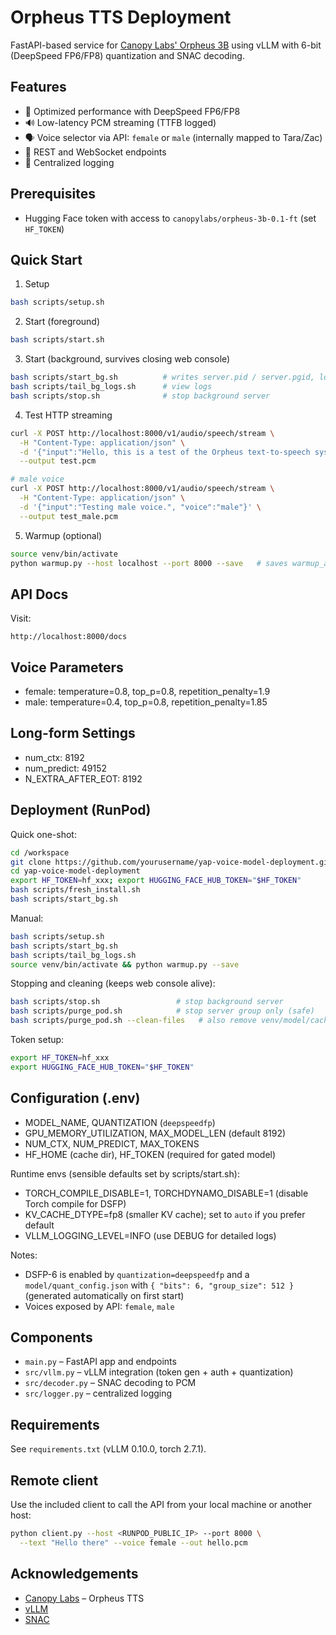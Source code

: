 # Orpheus TTS Deployment

FastAPI-based service for [Canopy Labs' Orpheus 3B](https://huggingface.co/canopylabs/orpheus-3b-0.1-ft) using vLLM with 6-bit (DeepSpeed FP6/FP8) quantization and SNAC decoding.

## Features

- 🚀 Optimized performance with DeepSpeed FP6/FP8
- 🔊 Low-latency PCM streaming (TTFB logged)
- 🗣️ Voice selector via API: `female` or `male` (internally mapped to Tara/Zac)
- 🔌 REST and WebSocket endpoints
- 📝 Centralized logging

## Prerequisites

- Hugging Face token with access to `canopylabs/orpheus-3b-0.1-ft` (set `HF_TOKEN`)

## Quick Start

1) Setup
```bash
bash scripts/setup.sh
```

2) Start (foreground)
```bash
bash scripts/start.sh
```

3) Start (background, survives closing web console)
```bash
bash scripts/start_bg.sh          # writes server.pid / server.pgid, logs → server.log
bash scripts/tail_bg_logs.sh      # view logs
bash scripts/stop.sh              # stop background server
```

4) Test HTTP streaming
```bash
curl -X POST http://localhost:8000/v1/audio/speech/stream \
  -H "Content-Type: application/json" \
  -d '{"input":"Hello, this is a test of the Orpheus text-to-speech system.", "voice":"female"}' \
  --output test.pcm

# male voice
curl -X POST http://localhost:8000/v1/audio/speech/stream \
  -H "Content-Type: application/json" \
  -d '{"input":"Testing male voice.", "voice":"male"}' \
  --output test_male.pcm
```

5) Warmup (optional)
```bash
source venv/bin/activate
python warmup.py --host localhost --port 8000 --save   # saves warmup_audio/*.pcm
```

## API Docs

Visit:
```
http://localhost:8000/docs
```

## Voice Parameters

- female: temperature=0.8, top_p=0.8, repetition_penalty=1.9
- male:   temperature=0.4, top_p=0.8, repetition_penalty=1.85

## Long-form Settings

- num_ctx: 8192
- num_predict: 49152
- N_EXTRA_AFTER_EOT: 8192

## Deployment (RunPod)

Quick one-shot:
```bash
cd /workspace
git clone https://github.com/yourusername/yap-voice-model-deployment.git
cd yap-voice-model-deployment
export HF_TOKEN=hf_xxx; export HUGGING_FACE_HUB_TOKEN="$HF_TOKEN"
bash scripts/fresh_install.sh
bash scripts/start_bg.sh
```

Manual:
```bash
bash scripts/setup.sh
bash scripts/start_bg.sh
bash scripts/tail_bg_logs.sh
source venv/bin/activate && python warmup.py --save
```

Stopping and cleaning (keeps web console alive):
```bash
bash scripts/stop.sh                 # stop background server
bash scripts/purge_pod.sh            # stop server group only (safe)
bash scripts/purge_pod.sh --clean-files   # also remove venv/model/cache/logs
```

Token setup:
```bash
export HF_TOKEN=hf_xxx
export HUGGING_FACE_HUB_TOKEN="$HF_TOKEN"
```

## Configuration (.env)

- MODEL_NAME, QUANTIZATION (`deepspeedfp`)
- GPU_MEMORY_UTILIZATION, MAX_MODEL_LEN (default 8192)
- NUM_CTX, NUM_PREDICT, MAX_TOKENS
- HF_HOME (cache dir), HF_TOKEN (required for gated model)

Runtime envs (sensible defaults set by scripts/start.sh):
- TORCH_COMPILE_DISABLE=1, TORCHDYNAMO_DISABLE=1 (disable Torch compile for DSFP)
- KV_CACHE_DTYPE=fp8 (smaller KV cache); set to `auto` if you prefer default
- VLLM_LOGGING_LEVEL=INFO (use DEBUG for detailed logs)

Notes:
- DSFP-6 is enabled by `quantization=deepspeedfp` and a `model/quant_config.json` with `{ "bits": 6, "group_size": 512 }` (generated automatically on first start)
- Voices exposed by API: `female`, `male`

## Components

- `main.py` – FastAPI app and endpoints
- `src/vllm.py` – vLLM integration (token gen + auth + quantization)
- `src/decoder.py` – SNAC decoding to PCM
- `src/logger.py` – centralized logging

## Requirements

See `requirements.txt` (vLLM 0.10.0, torch 2.7.1).

## Remote client

Use the included client to call the API from your local machine or another host:
```bash
python client.py --host <RUNPOD_PUBLIC_IP> --port 8000 \
  --text "Hello there" --voice female --out hello.pcm
```

## Acknowledgements

- [Canopy Labs](https://canopylabs.ai/) – Orpheus TTS
- [vLLM](https://github.com/vllm-project/vllm)
- [SNAC](https://github.com/hubert-siuzdak/snac/)